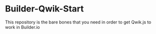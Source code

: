 # Builder-Qwik-Start
 This repository is the bare bones that you need in order to get Qwik.js to work in Builder.io
